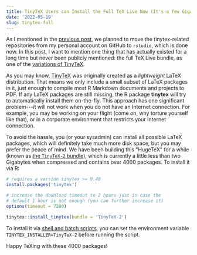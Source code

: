 ```yaml
---
title: TinyTeX Users can Install the Full TeX Live Now (It's a few Gigabytes)
date: '2022-05-19'
slug: tinytex-full
---
```


As I mentioned in the [previous
post](/en/2022/05/tinytex-changes/#migrating-to-the-rstudio-org-on-github), we
planned to move the tinytex-related repositories from my personal account on
GitHub to `rstudio`, which is done now. In this post, I want to mention one
thing that has actually existed for a long time but never been publicly
mentioned: the full TeX Live bundle, as one of the [variations of
TinyTeX](https://github.com/rstudio/tinytex-releases/#releases).

As you may know, [TinyTeX](/tinytex/) was originally created as a *lightweight*
LaTeX distribution. That means we only include a small subset of LaTeX packages
in it, just enough to compile most R Markdown documents and projects to PDF. If
any LaTeX packages are still missing, the R package **tinytex** will try to
automatically install them on-the-fly. This approach has one significant
problem---it will not work when you do not have an Internet connection. For
example, you may be working on your flight (come on, why torture yourself like
that), or in a corporate environment that restricts your Internet connection.

To avoid the hassle, you (or your sysadmin) can install all possible LaTeX
packages, which will definitely take much more disk space, but you may prefer
the peace of mind. We have been building this "HugeTeX" for a while (known as
[the `TinyTeX-2`
bundle](https://github.com/rstudio/tinytex-releases/#releases)), which is
currently a little less than two Gigabytes when compressed and contains over
4000 packages. To install it via R:

``` r
# requires a version tinytex >= 0.40
install.packages('tinytex')

# increase the download timeout to 2 hours just in case the
# default 1 hour is not enough (you can further increase it)
options(timeout = 7200)

tinytex::install_tinytex(bundle = 'TinyTeX-2')
```

To install it via [shell and batch
scripts](https://github.com/rstudio/tinytex-releases/#installation), you can set
the environment variable `TINYTEX_INSTALLER=TinyTeX-2` before running the
script.

Happy TeXing with these 4000 packages!
